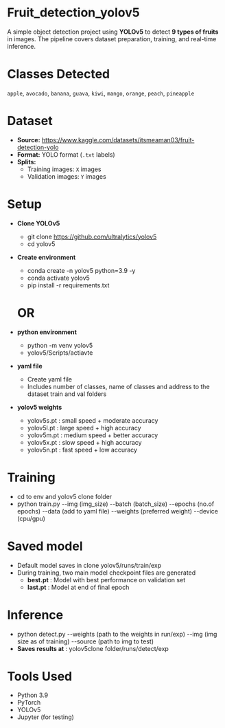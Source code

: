 # Fruit_detection_yolov5
A simple object detection project using **YOLOv5** to detect **9 types of fruits** in images. 
The pipeline covers dataset preparation, training, and real-time inference.

# Classes Detected
`apple`, `avocado`, `banana`, `guava`, `kiwi`, `mango`, `orange`, `peach`, `pineapple`

# Dataset
- **Source:** https://www.kaggle.com/datasets/itsmeaman03/fruit-detection-yolo
- **Format:** YOLO format (`.txt` labels)
- **Splits:**
  - Training images: `X` images
  - Validation images: `Y` images
 
# Setup
- **Clone YOLOv5**
  - git clone https://github.com/ultralytics/yolov5
  - cd yolov5

- **Create environment**
  - conda create -n yolov5 python=3.9 -y
  - conda activate yolov5
  - pip install -r requirements.txt
  # OR
- **python environment**
  - python -m venv yolov5
  - yolov5/Scripts/actiavte

- **yaml file**
  - Create yaml file
  - Includes number of classes, name of classes and address to the dataset train and val folders

- **yolov5 weights**
  - yolov5s.pt : small speed + moderate accuracy
  - yolov5l.pt : large speed + high accuracy
  - yolov5m.pt : medium speed + better accuracy
  - yolov5x.pt : slow speed + high accuracy
  - yolov5n.pt : fast speed + low accuracy

# Training
  - cd to env and yolov5 clone folder
  - python train.py --img (img_size) --batch (batch_size) --epochs (no.of epochs) --data (add to yaml file) --weights (preferred weight) --device (cpu/gpu)

# Saved model
  - Default model saves in clone yolov5/runs/train/exp
  - During training, two main model checkpoint files are generated
    - **best.pt** : Model with best performance on validation set
    - **last.pt** : Model at end of final epoch

# Inference
  - python detect.py --weights (path to the weights in run/exp) --img (img size as of training) --source (path to img to test)
  - **Saves results at** : yolov5clone folder/runs/detect/exp 

# Tools Used
  - Python 3.9
  - PyTorch
  - YOLOv5
  - Jupyter (for testing)

